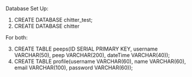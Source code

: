 Database Set Up:

1. CREATE DATABASE chitter_test;
2. CREATE DATABASE chitter

For both:

3. CREATE TABLE peeps(ID SERIAL PRIMARY KEY, username VARCHAR(50), peep VARCHAR(200),
dateTime VARCHAR(40));
4. CREATE TABLE profile(username VARCHAR(60), name VARCHAR(60), email VARCHAR(100),
password VARCHAR(60));
